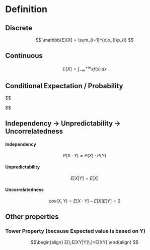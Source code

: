 # Definition
## Discrete 
$$
\mathbb{E}[X] = \sum_{i=1}^{x}x_{i}p_{i}
$$
## Continuous
$$
\mathbb{E}[X] = \int _{-\infty} ^{+\infty} xf(x)\, dx 
$$

## Conditional Expectation / Probability
$$

$$

## Independency -> Unpredictability -> Uncorrelatedness
#### Independency
$$
P(X \cdot Y)=P(X) \cdot P(Y)
$$

#### Unpredictability
$$
E[X|Y] = E[X]
$$

#### Uncorrelatedness

$$
cov(X,Y) = E[X \cdot Y] - E[X] E[Y] = 0
$$

## Other properties

### Tower Property (because Expected value is based on Y)
$$\begin{align}
E[\;E[XY|Y]\;]=E[XY]
\end{align}
$$

